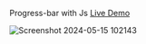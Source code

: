  Progress-bar with Js [Live Demo](https://davit2605.github.io/Progress-bar/)

 ![Screenshot 2024-05-15 102143](https://github.com/Davit2605/Progress-bar/assets/125227660/22210028-7528-4e33-898b-64a480adfcf1)
